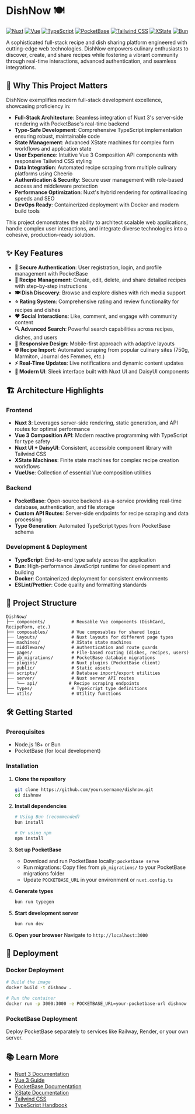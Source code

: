 # DishNow 🍽️

[![Nuxt](https://img.shields.io/badge/Nuxt-3.6.5-00DC82?style=for-the-badge&logo=nuxt.js)](https://nuxt.com/)
[![Vue](https://img.shields.io/badge/Vue-3-4FC08D?style=for-the-badge&logo=vue.js)](https://vuejs.org/)
[![TypeScript](https://img.shields.io/badge/TypeScript-5.0-3178C6?style=for-the-badge&logo=typescript)](https://www.typescriptlang.org/)
[![PocketBase](https://img.shields.io/badge/PocketBase-0.16.0-FF6B35?style=for-the-badge&logo=pocketbase)](https://pocketbase.io/)
[![Tailwind CSS](https://img.shields.io/badge/Tailwind_CSS-3.3-38B2AC?style=for-the-badge&logo=tailwind-css)](https://tailwindcss.com/)
[![XState](https://img.shields.io/badge/XState-4.38.2-2C3E50?style=for-the-badge&logo=xstate)](https://xstate.js.org/)
[![Bun](https://img.shields.io/badge/Bun-1.0-FBF0DF?style=for-the-badge&logo=bun)](https://bun.sh/)

A sophisticated full-stack recipe and dish sharing platform engineered with cutting-edge web technologies. DishNow empowers culinary enthusiasts to discover, create, and share recipes while fostering a vibrant community through real-time interactions, advanced authentication, and seamless integrations.

## 🚀 Why This Project Matters

DishNow exemplifies modern full-stack development excellence, showcasing proficiency in:

- **Full-Stack Architecture**: Seamless integration of Nuxt 3's server-side rendering with PocketBase's real-time backend
- **Type-Safe Development**: Comprehensive TypeScript implementation ensuring robust, maintainable code
- **State Management**: Advanced XState machines for complex form workflows and application state
- **User Experience**: Intuitive Vue 3 Composition API components with responsive Tailwind CSS styling
- **Data Integration**: Automated recipe scraping from multiple culinary platforms using Cheerio
- **Authentication & Security**: Secure user management with role-based access and middleware protection
- **Performance Optimization**: Nuxt's hybrid rendering for optimal loading speeds and SEO
- **DevOps Ready**: Containerized deployment with Docker and modern build tools

This project demonstrates the ability to architect scalable web applications, handle complex user interactions, and integrate diverse technologies into a cohesive, production-ready solution.

## ✨ Key Features

- **🔐 Secure Authentication**: User registration, login, and profile management with PocketBase
- **📝 Recipe Management**: Create, edit, delete, and share detailed recipes with step-by-step instructions
- **🍽️ Dish Discovery**: Browse and explore dishes with rich media support
- **⭐ Rating System**: Comprehensive rating and review functionality for recipes and dishes
- **❤️ Social Interactions**: Like, comment, and engage with community content
- **🔍 Advanced Search**: Powerful search capabilities across recipes, dishes, and users
- **📱 Responsive Design**: Mobile-first approach with adaptive layouts
- **🌐 Recipe Import**: Automated scraping from popular culinary sites (750g, Marmiton, Journal des Femmes, etc.)
- **⚡ Real-Time Updates**: Live notifications and dynamic content updates
- **🎨 Modern UI**: Sleek interface built with Nuxt UI and DaisyUI components

## 🏗️ Architecture Highlights

### Frontend
- **Nuxt 3**: Leverages server-side rendering, static generation, and API routes for optimal performance
- **Vue 3 Composition API**: Modern reactive programming with TypeScript for type safety
- **Nuxt UI + DaisyUI**: Consistent, accessible component library with Tailwind CSS
- **XState Machines**: Finite state machines for complex recipe creation workflows
- **VueUse**: Collection of essential Vue composition utilities

### Backend
- **PocketBase**: Open-source backend-as-a-service providing real-time database, authentication, and file storage
- **Custom API Routes**: Server-side endpoints for recipe scraping and data processing
- **Type Generation**: Automated TypeScript types from PocketBase schema

### Development & Deployment
- **TypeScript**: End-to-end type safety across the application
- **Bun**: High-performance JavaScript runtime for development and building
- **Docker**: Containerized deployment for consistent environments
- **ESLint/Prettier**: Code quality and formatting standards

## 📁 Project Structure

```
DishNow/
├── components/          # Reusable Vue components (DishCard, RecipeForm, etc.)
├── composables/         # Vue composables for shared logic
├── layouts/             # Nuxt layouts for different page types
├── machines/            # XState state machines
├── middleware/          # Authentication and route guards
├── pages/               # File-based routing (dishes, recipes, users)
├── pb_migrations/       # PocketBase database migrations
├── plugins/             # Nuxt plugins (PocketBase client)
├── public/              # Static assets
├── scripts/             # Database import/export utilities
├── server/              # Nuxt server API routes
│   └── api/            # Recipe scraping endpoints
├── types/               # TypeScript type definitions
└── utils/               # Utility functions
```

## 🛠️ Getting Started

### Prerequisites
- Node.js 18+ or Bun
- PocketBase (for local development)

### Installation

1. **Clone the repository**
   ```bash
   git clone https://github.com/yourusername/dishnow.git
   cd dishnow
   ```

2. **Install dependencies**
   ```bash
   # Using Bun (recommended)
   bun install

   # Or using npm
   npm install
   ```

3. **Set up PocketBase**
   - Download and run PocketBase locally: `pocketbase serve`
   - Run migrations: Copy files from `pb_migrations/` to your PocketBase migrations folder
   - Update `POCKETBASE_URL` in your environment or `nuxt.config.ts`

4. **Generate types**
   ```bash
   bun run typegen
   ```

5. **Start development server**
   ```bash
   bun run dev
   ```

6. **Open your browser**
   Navigate to `http://localhost:3000`

## 🚀 Deployment

### Docker Deployment
```bash
# Build the image
docker build -t dishnow .

# Run the container
docker run -p 3000:3000 -e POCKETBASE_URL=your-pocketbase-url dishnow
```


### PocketBase Deployment
Deploy PocketBase separately to services like Railway, Render, or your own server.

## 📚 Learn More

- [Nuxt 3 Documentation](https://nuxt.com/docs)
- [Vue 3 Guide](https://vuejs.org/guide/introduction.html)
- [PocketBase Documentation](https://pocketbase.io/docs/)
- [XState Documentation](https://xstate.js.org/docs/)
- [Tailwind CSS](https://tailwindcss.com/docs)
- [TypeScript Handbook](https://www.typescriptlang.org/docs/)
